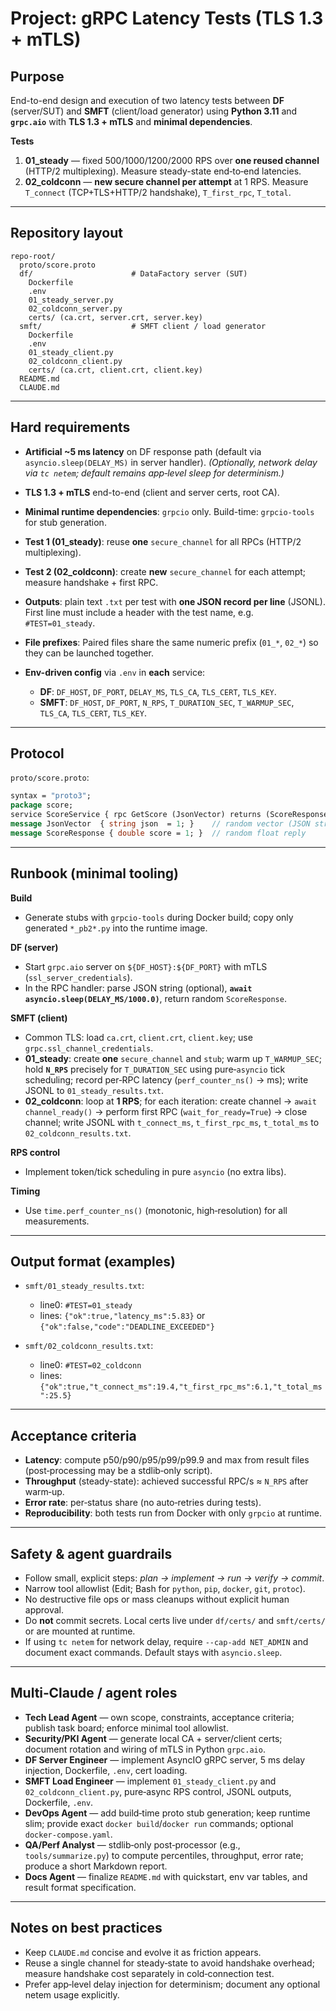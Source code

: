 # Project: gRPC Latency Tests (TLS 1.3 + mTLS)

## Purpose

End-to-end design and execution of two latency tests between **DF** (server/SUT) and **SMFT** (client/load generator) using **Python 3.11** and **`grpc.aio`** with **TLS 1.3 + mTLS** and **minimal dependencies**.

**Tests**

1. **01_steady** — fixed 500/1000/1200/2000 RPS over **one reused channel** (HTTP/2 multiplexing). Measure steady-state end‑to‑end latencies.
2. **02_coldconn** — **new secure channel per attempt** at 1 RPS. Measure `T_connect` (TCP+TLS+HTTP/2 handshake), `T_first_rpc`, `T_total`.

---

## Repository layout

```
repo-root/
  proto/score.proto
  df/                      # DataFactory server (SUT)
    Dockerfile
    .env
    01_steady_server.py
    02_coldconn_server.py
    certs/ (ca.crt, server.crt, server.key)
  smft/                    # SMFT client / load generator
    Dockerfile
    .env
    01_steady_client.py
    02_coldconn_client.py
    certs/ (ca.crt, client.crt, client.key)
  README.md
  CLAUDE.md
```

---

## Hard requirements

- **Artificial \~5 ms latency** on DF response path (default via `asyncio.sleep(DELAY_MS)` in server handler).
  _(Optionally, network delay via `tc netem`; default remains app‑level sleep for determinism.)_
- **TLS 1.3 + mTLS** end-to-end (client and server certs, root CA).
- **Minimal runtime dependencies**: `grpcio` only. Build-time: `grpcio-tools` for stub generation.
- **Test 1 (01_steady)**: reuse **one** `secure_channel` for all RPCs (HTTP/2 multiplexing).
- **Test 2 (02_coldconn)**: create **new** `secure_channel` for each attempt; measure handshake + first RPC.
- **Outputs**: plain text `.txt` per test with **one JSON record per line** (JSONL). First line must include a header with the test name, e.g. `#TEST=01_steady`.
- **File prefixes**: Paired files share the same numeric prefix (`01_*`, `02_*`) so they can be launched together.
- **Env-driven config** via `.env` in **each** service:

  - **DF**: `DF_HOST`, `DF_PORT`, `DELAY_MS`, `TLS_CA`, `TLS_CERT`, `TLS_KEY`.
  - **SMFT**: `DF_HOST`, `DF_PORT`, `N_RPS`, `T_DURATION_SEC`, `T_WARMUP_SEC`, `TLS_CA`, `TLS_CERT`, `TLS_KEY`.

---

## Protocol

`proto/score.proto`:

```proto
syntax = "proto3";
package score;
service ScoreService { rpc GetScore (JsonVector) returns (ScoreResponse); }
message JsonVector  { string json  = 1; }    // random vector (JSON string)
message ScoreResponse { double score = 1; }  // random float reply
```

---

## Runbook (minimal tooling)

**Build**

- Generate stubs with `grpcio-tools` during Docker build; copy only generated `*_pb2*.py` into the runtime image.

**DF (server)**

- Start `grpc.aio` server on `${DF_HOST}:${DF_PORT}` with mTLS (`ssl_server_credentials`).
- In the RPC handler: parse JSON string (optional), **`await asyncio.sleep(DELAY_MS/1000.0)`**, return random `ScoreResponse`.

**SMFT (client)**

- Common TLS: load `ca.crt`, `client.crt`, `client.key`; use `grpc.ssl_channel_credentials`.
- **01_steady**: create **one** `secure_channel` and `stub`; warm up `T_WARMUP_SEC`; hold **`N_RPS`** precisely for `T_DURATION_SEC` using pure‑`asyncio` tick scheduling; record per‑RPC latency (`perf_counter_ns()` → ms); write JSONL to `01_steady_results.txt`.
- **02_coldconn**: loop at **1 RPS**; for each iteration: create channel → `await channel_ready()` → perform first RPC (`wait_for_ready=True`) → close channel; write JSONL with `t_connect_ms`, `t_first_rpc_ms`, `t_total_ms` to `02_coldconn_results.txt`.

**RPS control**

- Implement token/tick scheduling in pure `asyncio` (no extra libs).

**Timing**

- Use `time.perf_counter_ns()` (monotonic, high‑resolution) for all measurements.

---

## Output format (examples)

- `smft/01_steady_results.txt`:

  - line0: `#TEST=01_steady`
  - lines: `{"ok":true,"latency_ms":5.83}` or `{"ok":false,"code":"DEADLINE_EXCEEDED"}`

- `smft/02_coldconn_results.txt`:

  - line0: `#TEST=02_coldconn`
  - lines: `{"ok":true,"t_connect_ms":19.4,"t_first_rpc_ms":6.1,"t_total_ms":25.5}`

---

## Acceptance criteria

- **Latency**: compute p50/p90/p95/p99/p99.9 and max from result files (post‑processing may be a stdlib‑only script).
- **Throughput** (steady-state): achieved successful RPC/s ≈ `N_RPS` after warm‑up.
- **Error rate**: per‑status share (no auto‑retries during tests).
- **Reproducibility**: both tests run from Docker with only `grpcio` at runtime.

---

## Safety & agent guardrails

- Follow small, explicit steps: _plan → implement → run → verify → commit_.
- Narrow tool allowlist (Edit; Bash for `python`, `pip`, `docker`, `git`, `protoc`).
- No destructive file ops or mass cleanups without explicit human approval.
- Do **not** commit secrets. Local certs live under `df/certs/` and `smft/certs/` or are mounted at runtime.
- If using `tc netem` for network delay, require `--cap-add NET_ADMIN` and document exact commands. Default stays with `asyncio.sleep`.

---

## Multi‑Claude / agent roles

- **Tech Lead Agent** — own scope, constraints, acceptance criteria; publish task board; enforce minimal tool allowlist.
- **Security/PKI Agent** — generate local CA + server/client certs; document rotation and wiring of mTLS in Python `grpc.aio`.
- **DF Server Engineer** — implement AsyncIO gRPC server, 5 ms delay injection, Dockerfile, `.env`, cert loading.
- **SMFT Load Engineer** — implement `01_steady_client.py` and `02_coldconn_client.py`, pure‑async RPS control, JSONL outputs, Dockerfile, `.env`.
- **DevOps Agent** — add build‑time proto stub generation; keep runtime slim; provide exact `docker build`/`docker run` commands; optional `docker-compose.yaml`.
- **QA/Perf Analyst** — stdlib‑only post‑processor (e.g., `tools/summarize.py`) to compute percentiles, throughput, error rate; produce a short Markdown report.
- **Docs Agent** — finalize `README.md` with quickstart, env var tables, and result format specification.

---

## Notes on best practices

- Keep `CLAUDE.md` concise and evolve it as friction appears.
- Reuse a single channel for steady‑state to avoid handshake overhead; measure handshake cost separately in cold‑connection test.
- Prefer app‑level delay injection for determinism; document any optional netem usage explicitly.
